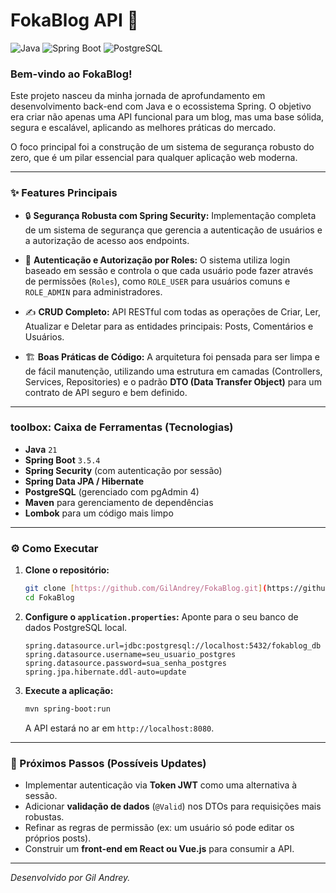 # FokaBlog API 🚀

![Java](https://img.shields.io/badge/Java-21-darkblue)
![Spring Boot](https://img.shields.io/badge/Spring%20Boot-3.5.4-darkblue)
![PostgreSQL](https://img.shields.io/badge/PostgreSQL-darkblue)

### Bem-vindo ao FokaBlog!

Este projeto nasceu da minha jornada de aprofundamento em desenvolvimento back-end com Java e o ecossistema Spring. O objetivo era criar não apenas uma API funcional para um blog, mas uma base sólida, segura e escalável, aplicando as melhores práticas do mercado.

O foco principal foi a construção de um sistema de segurança robusto do zero, que é um pilar essencial para qualquer aplicação web moderna.

---

### ✨ Features Principais

* 🔒 **Segurança Robusta com Spring Security:** Implementação completa de um sistema de segurança que gerencia a autenticação de usuários e a autorização de acesso aos endpoints.

* 👤 **Autenticação e Autorização por Roles:** O sistema utiliza login baseado em sessão e controla o que cada usuário pode fazer através de permissões (`Roles`), como `ROLE_USER` para usuários comuns e `ROLE_ADMIN` para administradores.

* ✍️ **CRUD Completo:** API RESTful com todas as operações de Criar, Ler, Atualizar e Deletar para as entidades principais: Posts, Comentários e Usuários.

* 🏗️ **Boas Práticas de Código:** A arquitetura foi pensada para ser limpa e de fácil manutenção, utilizando uma estrutura em camadas (Controllers, Services, Repositories) e o padrão **DTO (Data Transfer Object)** para um contrato de API seguro e bem definido.

---

###  toolbox: Caixa de Ferramentas (Tecnologias)

* **Java** `21`
* **Spring Boot** `3.5.4`
* **Spring Security** (com autenticação por sessão)
* **Spring Data JPA / Hibernate**
* **PostgreSQL** (gerenciado com pgAdmin 4)
* **Maven** para gerenciamento de dependências
* **Lombok** para um código mais limpo

---

### ⚙️ Como Executar

1.  **Clone o repositório:**
    ```bash
    git clone [https://github.com/GilAndrey/FokaBlog.git](https://github.com/GilAndrey/FokaBlog.git)
    cd FokaBlog
    ```

2.  **Configure o `application.properties`:**
    Aponte para o seu banco de dados PostgreSQL local.
    ```properties
    spring.datasource.url=jdbc:postgresql://localhost:5432/fokablog_db
    spring.datasource.username=seu_usuario_postgres
    spring.datasource.password=sua_senha_postgres
    spring.jpa.hibernate.ddl-auto=update
    ```

3.  **Execute a aplicação:**
    ```bash
    mvn spring-boot:run
    ```
    A API estará no ar em `http://localhost:8080`.

---

### 🔮 Próximos Passos (Possíveis Updates)

* Implementar autenticação via **Token JWT** como uma alternativa à sessão.
* Adicionar **validação de dados** (`@Valid`) nos DTOs para requisições mais robustas.
* Refinar as regras de permissão (ex: um usuário só pode editar os próprios posts).
* Construir um **front-end em React ou Vue.js** para consumir a API.

---
*Desenvolvido por Gil Andrey.*

